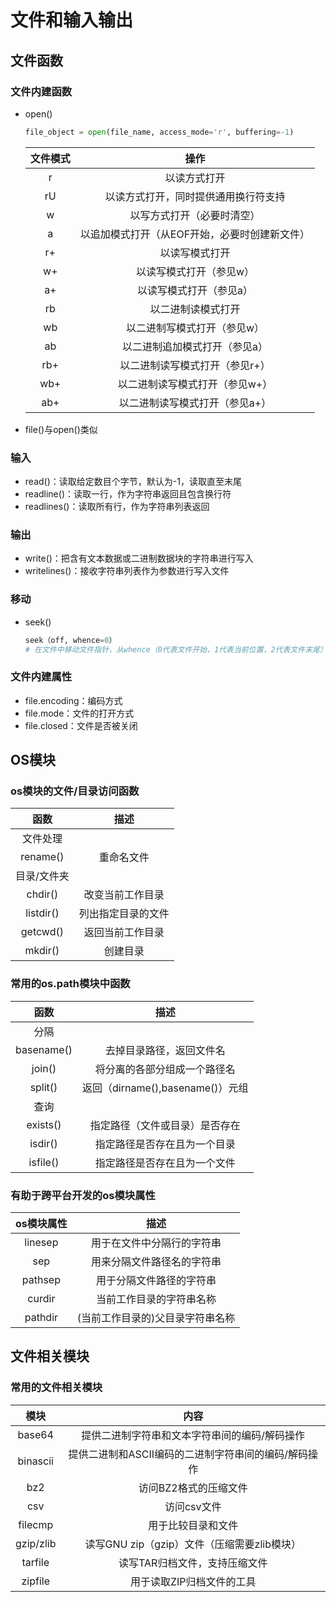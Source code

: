 # 文件和输入输出



## 文件函数

### 文件内建函数

- open()

  ```python
  file_object = open(file_name, access_mode='r', buffering=-1) 
  ```

  

  | 文件模式 |                     操作                      |
  | :------: | :-------------------------------------------: |
  |    r     |                 以读方式打开                  |
  |    rU    |     以读方式打开，同时提供通用换行符支持      |
  |    w     |          以写方式打开（必要时清空）           |
  |    a     | 以追加模式打开（从EOF开始，必要时创建新文件） |
  |    r+    |                以读写模式打开                 |
  |    w+    |            以读写模式打开（参见w）            |
  |    a+    |            以读写模式打开（参见a）            |
  |    rb    |              以二进制读模式打开               |
  |    wb    |          以二进制写模式打开（参见w）          |
  |    ab    |         以二进制追加模式打开（参见a）         |
  |   rb+    |        以二进制读写模式打开（参见r+）         |
  |   wb+    |        以二进制读写模式打开（参见w+）         |
  |   ab+    |        以二进制读写模式打开（参见a+）         |

  

- file()与open()类似

### 输入

- read()：读取给定数目个字节，默认为-1，读取直至末尾
- readline()：读取一行，作为字符串返回且包含换行符
- readlines()：读取所有行，作为字符串列表返回

### 输出

- write()：把含有文本数据或二进制数据块的字符串进行写入
- writelines()：接收字符串列表作为参数进行写入文件

### 移动

- seek()

  ```python
  seek（off, whence=0）
  # 在文件中移动文件指针，从whence（0代表文件开始，1代表当前位置，2代表文件末尾）偏移off字节
  ```

### 文件内建属性

- file.encoding：编码方式
- file.mode：文件的打开方式
- file.closed：文件是否被关闭

## OS模块

### os模块的文件/目录访问函数

|    函数     |        描述        |
| :---------: | :----------------: |
|  文件处理   |                    |
|  rename()   |     重命名文件     |
| 目录/文件夹 |                    |
|   chdir()   |  改变当前工作目录  |
|  listdir()  | 列出指定目录的文件 |
|  getcwd()   |  返回当前工作目录  |
|   mkdir()   |      创建目录      |



### 常用的os.path模块中函数

|    函数    |               描述               |
| :--------: | :------------------------------: |
|    分隔    |                                  |
| basename() |     去掉目录路径，返回文件名     |
|   join()   |   将分离的各部分组成一个路径名   |
|  split()   | 返回（dirname(),basename()）元组 |
|    查询    |                                  |
|  exists()  |  指定路径（文件或目录）是否存在  |
|  isdir()   |   指定路径是否存在且为一个目录   |
|  isfile()  |   指定路径是否存在且为一个文件   |



### 有助于跨平台开发的os模块属性

| os模块属性 |               描述               |
| :--------: | :------------------------------: |
|  linesep   |    用于在文件中分隔行的字符串    |
|    sep     |    用来分隔文件路径名的字符串    |
|  pathsep   |     用于分隔文件路径的字符串     |
|   curdir   |     当前工作目录的字符串名称     |
|  pathdir   | (当前工作目录的)父目录字符串名称 |





## 文件相关模块

### 常用的文件相关模块

|   模块    |                         内容                         |
| :-------: | :--------------------------------------------------: |
|  base64   |    提供二进制字符串和文本字符串间的编码/解码操作     |
| binascii  | 提供二进制和ASCII编码的二进制字符串间的编码/解码操作 |
|    bz2    |                访问BZ2格式的压缩文件                 |
|    csv    |                     访问csv文件                      |
|  filecmp  |                  用于比较目录和文件                  |
| gzip/zlib |     读写GNU zip（gzip）文件（压缩需要zlib模块）      |
|  tarfile  |            读写TAR归档文件，支持压缩文件             |
|  zipfile  |              用于读取ZIP归档文件的工具               |


